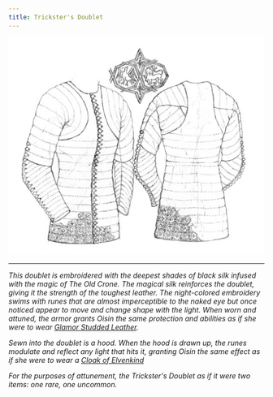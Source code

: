 ```yaml
---
title: Trickster's Doublet
---
```


![Trickster's Doubleet](../static/tricksters-doublet.jpg)

---

*This doublet is embroidered with the deepest shades of black silk infused with the magic of The Old Crone. The magical silk reinforces the doublet, giving it the strength of the toughest leather. The night-colored embroidery swims with runes that are almost imperceptible to the naked eye but once noticed appear to move and change shape with the light. When worn and attuned, the armor grants Oisin the same protection and abilities as if she were to wear [Glamor Studded Leather](https://www.dndbeyond.com/magic-items/glamoured-studded-leather).*

*Sewn into the doublet is a hood. When the hood is drawn up, the runes modulate and reflect any light that hits it, granting Oisin the same effect as if she were to wear a [Cloak of Elvenkind](https://www.dndbeyond.com/magic-items/cloak-of-elvenkind)*

*For the purposes of attunement, the Trickster's Doublet as if it were two items: one rare, one uncommon.*